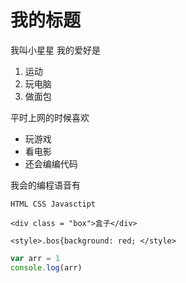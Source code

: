 # 我的标题

我叫小星星 我的爱好是

1. 运动
2. 玩电脑
3. 做面包

平时上网的时候喜欢

* 玩游戏
* 看电影
* 还会编编代码

我会的编程语音有

    HTML CSS Javasctipt
    
```<div class = "box">盒子</div>```


```<style>.bos{background: red; </style>```


```javascript
var arr = 1 
console.log(arr)
```
